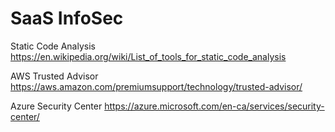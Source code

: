 # SaaS InfoSec

Static Code Analysis
https://en.wikipedia.org/wiki/List_of_tools_for_static_code_analysis

AWS Trusted Advisor
https://aws.amazon.com/premiumsupport/technology/trusted-advisor/

Azure Security Center
https://azure.microsoft.com/en-ca/services/security-center/
